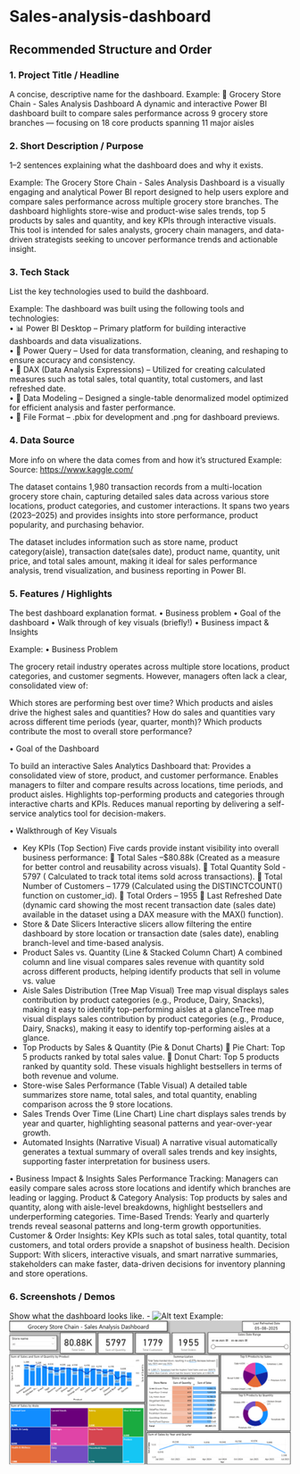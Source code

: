 # Sales-analysis-dashboard
## Recommended Structure and Order
### 1.	Project Title / Headline
A concise, descriptive name for the dashboard.
Example: 
🛒 Grocery Store Chain - Sales Analysis Dashboard
A dynamic and interactive Power BI dashboard built to compare sales performance across 9 grocery store branches — focusing on 18 core products spanning 11 major aisles

### 2.	Short Description / Purpose
1–2 sentences explaining what the dashboard does and why it exists.

Example: 
The Grocery Store Chain - Sales Analysis Dashboard is a visually engaging and analytical Power BI report designed to help users explore and compare sales performance across multiple grocery store branches. The dashboard highlights store-wise and product-wise sales trends, top 5 products by sales and quantity, and key KPIs through interactive visuals. This tool is intended for sales analysts, grocery chain managers, and data-driven strategists seeking to uncover performance trends and actionable insight.

### 3.	Tech Stack
List the key technologies used to build the dashboard.

Example:
The dashboard was built using the following tools and technologies:<br>
•	📊 Power BI Desktop – Primary platform for building interactive dashboards and data visualizations.<br>
•	📂 Power Query – Used for data transformation, cleaning, and reshaping to ensure accuracy and consistency.<br>
•	🧠 DAX (Data Analysis Expressions) – Utilized for creating calculated measures such as total sales, total quantity, total customers, and last refreshed date.<br>
•	📝 Data Modeling – Designed a single-table denormalized model optimized for efficient analysis and faster performance.<br>
•	📁 File Format – .pbix for development and .png for dashboard previews.

### 4.	Data Source
More info on where the data comes from and how it’s structured
Example:
Source:  https://www.kaggle.com/

The dataset contains 1,980 transaction records from a multi-location grocery store chain, capturing detailed sales data across various store locations, product categories, and customer interactions. It spans two years (2023–2025) and provides insights into store performance, product popularity, and purchasing behavior.

The dataset includes information such as store name, product category(aisle), transaction date(sales date), product name, quantity, unit price, and total sales amount, making it ideal for sales performance analysis, trend visualization, and business reporting in Power BI.

### 5.	Features / Highlights
The best dashboard explanation format. 
•	Business problem
•	Goal of the dashboard
•	Walk through of key visuals (briefly!)
•	Business impact & Insights

Example:
•	Business Problem

The grocery retail industry operates across multiple store locations, product categories, and customer segments. However, managers often lack a clear, consolidated view of:

Which stores are performing best over time?
Which products and aisles drive the highest sales and quantities?
How do sales and quantities vary across different time periods (year, quarter, month)?
Which products contribute the most to overall store performance?

•	Goal of the Dashboard

To build an interactive Sales Analytics Dashboard that:
Provides a consolidated view of store, product, and customer performance.
Enables managers to filter and compare results across locations, time periods, and product aisles.
Highlights top-performing products and categories through interactive charts and KPIs.
Reduces manual reporting by delivering a self-service analytics tool for decision-makers.

•	Walkthrough of Key Visuals
- Key KPIs (Top Section)
    Five cards provide instant visibility into overall business performance:
    	Total Sales –$80.88k (Created as a measure for better control and reusability across visuals).
    	Total Quantity Sold - 5797 ( Calculated to track total items sold across transactions).
    	Total Number of Customers – 1779 (Calculated using the DISTINCTCOUNT() function on customer_id).
    	Total Orders – 1955
    	Last Refreshed Date (dynamic card showing the most recent transaction date (sales date) available in the dataset using a DAX measure with the MAX() function).
-	Store & Date Slicers
        Interactive slicers allow filtering the entire dashboard by store location or transaction date (sales date), enabling branch-level and time-based analysis.
-	Product Sales vs. Quantity (Line & Stacked Column Chart)
        A combined column and line visual compares sales revenue with quantity sold across different products, helping identify products that sell in volume vs. value
-	Aisle Sales Distribution (Tree Map Visual)
        Tree map visual displays sales contribution by product categories (e.g., Produce, Dairy, Snacks), making it easy to identify top-performing aisles at a glanceTree map visual displays sales contribution by product categories (e.g., Produce, Dairy, Snacks), making it easy to identify top-performing aisles at a glance.
-	Top Products by Sales & Quantity (Pie & Donut Charts)
        	Pie Chart: Top 5 products ranked by total sales value.
        	Donut Chart: Top 5 products ranked by quantity sold.
        These visuals highlight bestsellers in terms of both revenue and volume.
-	Store-wise Sales Performance (Table Visual)
        A detailed table summarizes store name, total sales, and total quantity, enabling comparison across the 9 store locations.
-	Sales Trends Over Time (Line Chart)
        Line chart displays sales trends by year and quarter, highlighting seasonal patterns and year-over-year growth.
-	Automated Insights (Narrative Visual)
        A narrative visual automatically generates a textual summary of overall sales trends and key insights, supporting faster interpretation for business users.

•	Business Impact & Insights
        Sales Performance Tracking: Managers can easily compare sales across store locations and identify which branches are leading or lagging.
        Product & Category Analysis: Top products by sales and quantity, along with aisle-level breakdowns, highlight bestsellers and underperforming categories.
        Time-Based Trends: Yearly and quarterly trends reveal seasonal patterns and long-term growth opportunities.
        Customer & Order Insights: Key KPIs such as total sales, total quantity, total customers, and total orders provide a snapshot of business health.
        Decision Support: With slicers, interactive visuals, and smart narrative summaries, stakeholders can make faster, data-driven decisions for inventory planning and store operations.

### 6.	Screenshots / Demos
Show what the dashboard looks like. - ![Alt text](https://github.com/username/repo/assets/image.png)
Example: ![Dashboard Preview](https://github.com/R-Saran19/Sales-Analysis-Dashboard/blob/main/Dashboard%20Snapshot.png)
